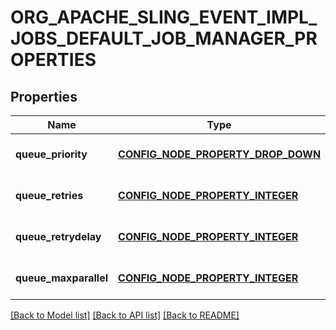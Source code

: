# ORG_APACHE_SLING_EVENT_IMPL_JOBS_DEFAULT_JOB_MANAGER_PROPERTIES

## Properties
Name | Type | Description | Notes
------------ | ------------- | ------------- | -------------
**queue_priority** | [**CONFIG_NODE_PROPERTY_DROP_DOWN**](configNodePropertyDropDown.md) |  | [optional] [default to null]
**queue_retries** | [**CONFIG_NODE_PROPERTY_INTEGER**](configNodePropertyInteger.md) |  | [optional] [default to null]
**queue_retrydelay** | [**CONFIG_NODE_PROPERTY_INTEGER**](configNodePropertyInteger.md) |  | [optional] [default to null]
**queue_maxparallel** | [**CONFIG_NODE_PROPERTY_INTEGER**](configNodePropertyInteger.md) |  | [optional] [default to null]

[[Back to Model list]](../README.md#documentation-for-models) [[Back to API list]](../README.md#documentation-for-api-endpoints) [[Back to README]](../README.md)


